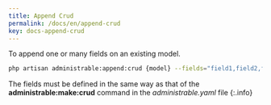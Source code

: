```yaml
---
title: Append Crud
permalink: /docs/en/append-crud
key: docs-append-crud
---
```



To append one or many fields on an existing model.

```bash
php artisan administrable:append:crud {model} --fields="field1,field2,field3" # or -f="field1,field2,field3"
```

The fields must be defined in the same way as that of the **administrable:make:crud** command in the  *administrable.yaml* file
{:.info}
